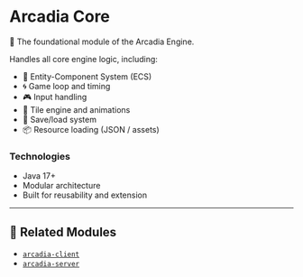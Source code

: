 # Arcadia Core

🚧 The foundational module of the Arcadia Engine.

Handles all core engine logic, including:
- 🧱 Entity-Component System (ECS)
- 🌀 Game loop and timing
- 🎮 Input handling
- 🎨 Tile engine and animations
- 💾 Save/load system
- 📦 Resource loading (JSON / assets)

### Technologies
- Java 17+
- Modular architecture
- Built for reusability and extension

---

## 🔗 Related Modules
- [`arcadia-client`](https://github.com/arcadia-engine/arcadia-client)
- [`arcadia-server`](https://github.com/arcadia-engine/arcadia-server)
